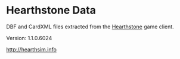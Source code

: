 Hearthstone Data
================

DBF and CardXML files extracted from the
[Hearthstone](http://playhearthstone.com) game client.

Version: 1.1.0.6024

http://hearthsim.info
